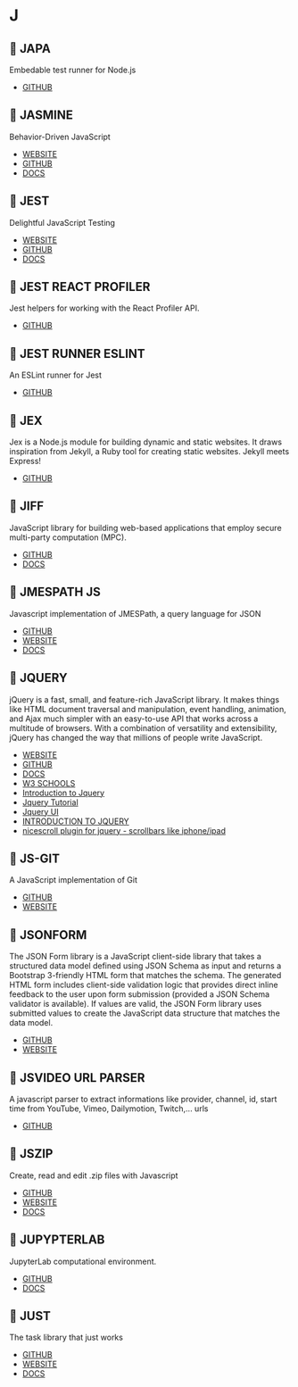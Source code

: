 # J

## :rocket: JAPA

Embedable test runner for Node.js

* [GITHUB](https://github.com/thetutlage/japa)

## :rocket: JASMINE

Behavior-Driven JavaScript

* [WEBSITE](https://jasmine.github.io/api/3.2/index.html)
* [GITHUB](https://github.com/jasmine/jasmine.github.io)
* [DOCS](https://jasmine.github.io/pages/docs_home.html)

## :rocket: JEST

Delightful JavaScript Testing

* [WEBSITE](https://jestjs.io/)
* [GITHUB](https://github.com/facebook/jest)
* [DOCS](https://jestjs.io/docs/en/getting-started)

## :rocket: JEST REACT PROFILER

Jest helpers for working with the React Profiler API.

* [GITHUB](https://github.com/bvaughn/jest-react-profiler)

## :rocket: JEST RUNNER ESLINT

An ESLint runner for Jest

* [GITHUB](https://github.com/jest-community/jest-runner-eslint)

## :rocket: JEX

Jex is a Node.js module for building dynamic and static websites. It draws inspiration from Jekyll, a Ruby tool for creating static websites. Jekyll meets Express!

* [GITHUB](https://github.com/jex/jex)

## :rocket: JIFF

JavaScript library for building web-based applications that employ secure multi-party computation (MPC).

* [GITHUB](https://github.com/multiparty/jiff)
* [DOCS](https://multiparty.org/jiff/docs/jsdoc/)

## :rocket: JMESPATH JS

Javascript implementation of JMESPath, a query language for JSON

* [GITHUB](https://github.com/jmespath/jmespath.js)
* [WEBSITE](http://jmespath.org/)
* [DOCS](http://jmespath.org/specification.html)

## :rocket: JQUERY

jQuery is a fast, small, and feature-rich JavaScript library. It makes things like HTML document traversal and manipulation, event handling, animation, and Ajax much simpler with an easy-to-use API that works across a multitude of browsers. With a combination of versatility and extensibility, jQuery has changed the way that millions of people write JavaScript.

* [WEBSITE](http://jquery.com/)
* [GITHUB](https://github.com/jquery/jquery)
* [DOCS](https://api.jquery.com/)
* [W3 SCHOOLS](https://www.w3schools.com/jquery/default.asp)
* [Introduction to Jquery](https://www.edx.org/course/introduction-to-jquery-1)
* [Jquery Tutorial](https://www.javatpoint.com/jquery-tutorial)
* [Jquery UI](https://www.javatpoint.com/jquery-ui-tutorial)
* [INTRODUCTION TO JQUERY](https://in.udacity.com/course/intro-to-jquery--ud245)
* [nicescroll plugin for jquery - scrollbars like iphone/ipad](https://github.com/inuyaksa/jquery.nicescroll)

## :rocket: JS-GIT

A JavaScript implementation of Git

* [GITHUB](https://github.com/creationix/js-git)
* [WEBSITE](https://www.bountysource.com/fundraisers/325-js-git)

## :rocket: JSONFORM

The JSON Form library is a JavaScript client-side library that takes a structured data model defined using JSON Schema as input and returns a Bootstrap 3-friendly HTML form that matches the schema.
The generated HTML form includes client-side validation logic that provides direct inline feedback to the user upon form submission (provided a JSON Schema validator is available). If values are valid, the JSON Form library uses submitted values to create the JavaScript data structure that matches the data model.

* [GITHUB](https://github.com/jsonform/jsonform)
* [WEBSITE](https://jsonform.github.io/jsonform/playground/index.html)

## :rocket: JSVIDEO URL PARSER

A javascript parser to extract informations like provider, channel, id, start time from YouTube, Vimeo, Dailymotion, Twitch,... urls

* [GITHUB](https://github.com/Zod-/jsVideoUrlParser)

## :rocket: JSZIP

Create, read and edit .zip files with Javascript

* [GITHUB](https://github.com/Stuk/jszip)
* [WEBSITE](http://stuk.github.io/jszip/)
* [DOCS](http://stuk.github.io/jszip/documentation/api_jszip.html)

## :rocket: JUPYPTERLAB

JupyterLab computational environment.

* [GITHUB](https://github.com/jupyterlab/jupyterlab)
* [DOCS](https://jupyterlab.readthedocs.io/en/stable/)

## :rocket: JUST

The task library that just works

* [GITHUB](https://github.com/Microsoft/just)
* [WEBSITE](https://microsoft.github.io/just/)
* [DOCS](https://microsoft.github.io/just/docs/doc-start)
